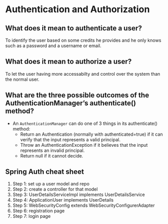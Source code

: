 # Authentication and Authorization

## What does it mean to authenticate a user?

To identify the user based on some credits he provides and he only knows such as a password and a username or email.

## What does it mean to authorize a user?

To let the user having more accessabilty and control over the system than the normal user.

## What are the three possible outcomes of the AuthenticationManager’s authenticate() method?

- An `AuthenticationManager` can do one of 3 things in its authenticate() method:
  - Return an Authentication (normally with authenticated=true) if it can verify that the input represents a valid principal.
  - Throw an AuthenticationException if it believes that the input represents an invalid principal.
  - Return null if it cannot decide.

## Spring Auth cheat sheet

1. Step 1: set up a user model and repo
2. Step 2: create a controller for that model
3. Step 3: UserDetailsServiceImpl implements UserDetailsService
4. Step 4: ApplicationUser implements UserDetails
5. Step 5: WebSecurityConfig extends WebSecurityConfigurerAdapter
6. Step 6: registration page
7. Step 7: login page
